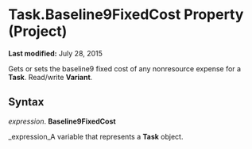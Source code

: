 
# Task.Baseline9FixedCost Property (Project)

 **Last modified:** July 28, 2015

Gets or sets the baseline9 fixed cost of any nonresource expense for a  **Task**. Read/write  **Variant**.

## Syntax

 _expression_. **Baseline9FixedCost**

 _expression_A variable that represents a  **Task** object.

